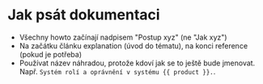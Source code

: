 # Jak psát dokumentaci

- Všechny howto začínají nadpisem "Postup xyz" (ne "Jak xyz")
- Na začátku článku explanation (úvod do tématu), na konci reference (pokud je potřeba)
- Používat název náhradou, protože kdoví jak se to ještě bude jmenovat. Např. `Systém rolí a oprávnění v systému {{ product }}.`.
